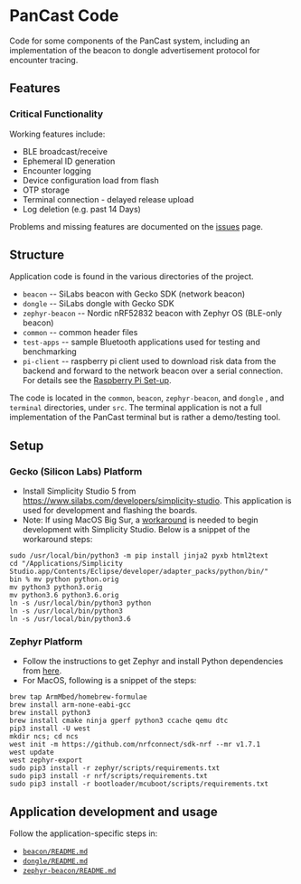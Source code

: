 # PanCast Code
Code for some components of the PanCast system, including an implementation of the beacon to dongle advertisement protocol for encounter tracing.

## Features
### Critical Functionality

Working features include:

- BLE broadcast/receive
- Ephemeral ID generation
- Encounter logging
- Device configuration load from flash
- OTP storage
- Terminal connection - delayed release upload
- Log deletion (e.g. past 14 Days)

Problems and missing features are documented on the [issues](https://github.com/ubc-systopia/pancast-code/issues) page.

## Structure
Application code is found in the various directories of the project.

* `beacon` -- SiLabs beacon with Gecko SDK (network beacon)
* `dongle` -- SiLabs dongle with Gecko SDK
* `zephyr-beacon` -- Nordic nRF52832 beacon with Zephyr OS (BLE-only beacon)
* `common` -- common header files
* `test-apps` -- sample Bluetooth applications used for testing and benchmarking
* `pi-client` -- raspberry pi client used to download risk data from the backend and forward to the network beacon over a serial connection. For details see the [Raspberry Pi Set-up](https://docs.google.com/document/d/1yTDDE8dWmT4W_3zhqdPPBc3t0FCl_lEvqI6VNVbjvZs/edit?usp=sharing).


The code is located in the `common`, `beacon`, `zephyr-beacon`, and `dongle` , and `terminal` directories, under `src`. The terminal application is not a full implementation of the PanCast terminal but is rather a demo/testing tool.

## Setup

### Gecko (Silicon Labs) Platform

* Install Simplicity Studio 5 from https://www.silabs.com/developers/simplicity-studio. This application is used for development and flashing the boards.
* Note: If using MacOS Big Sur, a [workaround](https://silabs-prod.adobecqms.net/content/usergenerated/asi/cloud/content/siliconlabs/en/community/software/simplicity-studio/forum/jcr:content/content/primary/qna/mac_os_can_t_importdemocodeformsimplicitystdi-ej4M.social.$%7BstartIndex%7D.15.html) is needed to begin development with Simplicity Studio.
Below is a snippet of the workaround steps:

```
sudo /usr/local/bin/python3 -m pip install jinja2 pyxb html2text
cd "/Applications/Simplicity Studio.app/Contents/Eclipse/developer/adapter_packs/python/bin/"
bin % mv python python.orig
mv python3 python3.orig
mv python3.6 python3.6.orig
ln -s /usr/local/bin/python3 python
ln -s /usr/local/bin/python3
ln -s /usr/local/bin/python3.6
```

### Zephyr Platform

* Follow the instructions to get Zephyr and install Python dependencies from [here](https://developer.nordicsemi.com/nRF_Connect_SDK/doc/latest/zephyr/getting_started/index.html#getting-started).
* For MacOS, following is a snippet of the steps:

```
brew tap ArmMbed/homebrew-formulae
brew install arm-none-eabi-gcc
brew install python3
brew install cmake ninja gperf python3 ccache qemu dtc
pip3 install -U west
mkdir ncs; cd ncs
west init -m https://github.com/nrfconnect/sdk-nrf --mr v1.7.1
west update
west zephyr-export
sudo pip3 install -r zephyr/scripts/requirements.txt
sudo pip3 install -r nrf/scripts/requirements.txt
sudo pip3 install -r bootloader/mcuboot/scripts/requirements.txt
```

## Application development and usage

Follow the application-specific steps in:

* [`beacon/README.md`](beacon/README.md)
* [`dongle/README.md`](dongle/README.md)
* [`zephyr-beacon/README.md`](zephyr-beacon/README.md)
